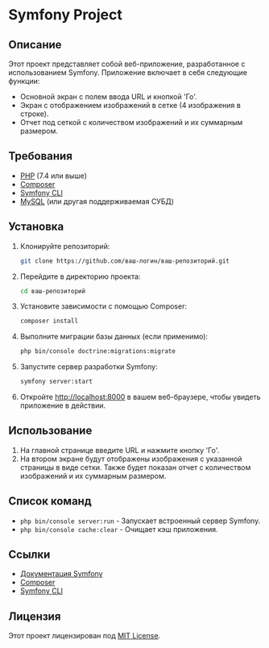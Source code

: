 # Symfony Project

## Описание

Этот проект представляет собой веб-приложение, разработанное с использованием Symfony. Приложение включает в себя следующие функции:

- Основной экран с полем ввода URL и кнопкой 'Го'.
- Экран с отображением изображений в сетке (4 изображения в строке).
- Отчет под сеткой с количеством изображений и их суммарным размером.

## Требования

- [PHP](https://www.php.net/) (7.4 или выше)
- [Composer](https://getcomposer.org/)
- [Symfony CLI](https://symfony.com/download)
- [MySQL](https://www.mysql.com/) (или другая поддерживаемая СУБД)

## Установка

1. Клонируйте репозиторий:

    ```bash
    git clone https://github.com/ваш-логин/ваш-репозиторий.git
    ```

2. Перейдите в директорию проекта:

    ```bash
    cd ваш-репозиторий
    ```

3. Установите зависимости с помощью Composer:

    ```bash
    composer install
    ```

4. Выполните миграции базы данных (если применимо):

    ```bash
    php bin/console doctrine:migrations:migrate
    ```

5. Запустите сервер разработки Symfony:

    ```bash
    symfony server:start
    ```

6. Откройте [http://localhost:8000](http://localhost:8000) в вашем веб-браузере, чтобы увидеть приложение в действии.

## Использование

1. На главной странице введите URL и нажмите кнопку 'Го'.
2. На втором экране будут отображены изображения с указанной страницы в виде сетки. Также будет показан отчет с количеством изображений и их суммарным размером.

## Список команд

- `php bin/console server:run` - Запускает встроенный сервер Symfony.
- `php bin/console cache:clear` - Очищает кэш приложения.

## Ссылки

- [Документация Symfony](https://symfony.com/doc/current/index.html)
- [Composer](https://getcomposer.org/)
- [Symfony CLI](https://symfony.com/download)

## Лицензия

Этот проект лицензирован под [MIT License](LICENSE).
